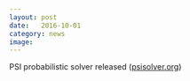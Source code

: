 ```yaml
---
layout: post
date:   2016-10-01
category: news
image: 
---
```


PSI probabilistic solver released ([psisolver.org](http://www.psisolver.org/))